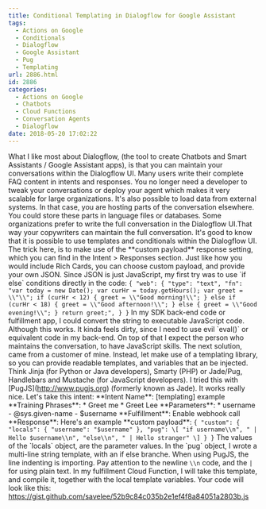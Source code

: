 ```yaml
---
title: Conditional Templating in Dialogflow for Google Assistant
tags:
  - Actions on Google
  - Conditionals
  - Dialogflow
  - Google Assistant
  - Pug
  - Templating
url: 2886.html
id: 2886
categories:
  - Actions on Google
  - Chatbots
  - Cloud Functions
  - Conversation Agents
  - Dialogflow
date: 2018-05-20 17:02:22
---
```


What I like most about Dialogflow, (the tool to create Chatbots and Smart Assistants / Google Assistant apps), is that you can maintain your conversations within the Dialogflow UI. Many users write their complete FAQ content in intents and responses. You no longer need a developer to tweak your conversations or deploy your agent which makes it very scalable for large organizations. It's also possible to load data from external systems. In that case, you are hosting parts of the conversation elsewhere. You could store these parts in language files or databases. Some organizations prefer to write the full conversation in the Dialogflow UI.That way your copywriters can maintain the full conversation. It's good to know that it is possible to use templates and conditionals within the Dialogflow UI. The trick here, is to make use of the \*\*custom payload\*\* response setting, which you can find in the Intent > Responses section. Just like how you would include Rich Cards, you can choose custom payload, and provide your own JSON. Since JSON is just JavaScript, my first try was to use \`if else\` conditions directly in the code: ``` { "web": { "type": "text", "fn": "var today = new Date(); var curHr = today.getHours(); var greet = \\"\\"; if (curHr < 12) { greet = \\"Good morning!\\"; } else if (curHr < 18) { greet = \\"Good afternoon!\\"; } else { greet = \\"Good evening!\\"; } return greet;", } } ``` In my SDK back-end code or fulfillment app, I could convert the string to executable JavaScript code. Although this works. It kinda feels dirty, since I need to use evil \`eval()\` or equivalent code in my back-end. On top of that I expect the person who maintains the conversation, to have JavaScript skills. The next solution, came from a customer of mine. Instead, let make use of a templating library, so you can provide readable templates, and variables that an be injected. Think Jinja (for Python or Java developers), Smarty (PHP) or Jade/Pug, Handlebars and Mustache (for JavaScript developers). I tried this with \[PugJS\](http://www.pugjs.org) (formerly known as Jade). It works really nice. Let's take this intent: \*\*Intent Name\*\*: \[templating\] example \*\*Training Phrases\*\*: * Greet me * Greet Lee \*\*Parameters\*\*: * username - @sys.given-name - $username \*\*Fulfillment\*\*: Enable webhook call \*\*Response\*\*: Here's an example \*\*custom payload\*\*: ``` { "custom": { "locals": { "username": "$username" }, "pug": \[ "if username\\n", " | Hello $username\\n", "else\\n", " | Hello stranger" \] } } ``` The values of the \`locals\` object, are the parameter values. In the \`pug\` object, I wrote a multi-line string template, with an if else branche. When using PugJS, the line indenting is importing. Pay attention to the newline `\\n` code, and the `|` for using plain text. In my fulfillment Cloud Function, I will take this template, and compile it, together with the local template variables. Your code will look like this: https://gist.github.com/savelee/52b9c84c035b2e1ef4f8a84051a2803b.js